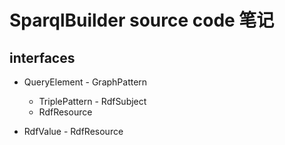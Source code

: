 # SparqlBuilder source code 笔记

## interfaces


-    QueryElement
    -    GraphPattern
        - TriplePattern
    -    RdfSubject
        -    RdfResource

        
-    RdfValue
    -    RdfResource

        
